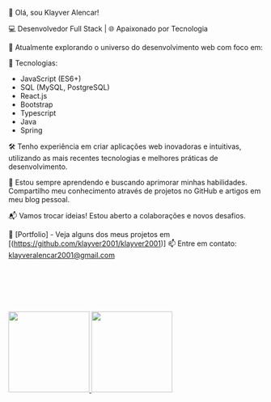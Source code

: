 👋 Olá, sou Klayver Alencar!

💻 Desenvolvedor Full Stack | 🌐 Apaixonado por Tecnologia

🚀 Atualmente explorando o universo do desenvolvimento web com foco em:

🔧 Tecnologias:
   - JavaScript (ES6+)
   - SQL (MySQL, PostgreSQL)
   - React.js
   - Bootstrap
   - Typescript
   - Java
   - Spring 

🛠️ Tenho experiência em criar aplicações web inovadoras e intuitivas, utilizando as mais recentes tecnologias e melhores práticas de desenvolvimento.

🌱 Estou sempre aprendendo e buscando aprimorar minhas habilidades. Compartilho meu conhecimento através de projetos no GitHub e artigos em meu blog pessoal.

📬 Vamos trocar ideias! Estou aberto a colaborações e novos desafios.

🔗 [Portfolio] - Veja alguns dos meus projetos em [(https://github.com/klayver2001/klayver2001)]
📫 Entre em contato: klayveralencar2001@gmail.com

&nbsp;
---
&nbsp;

<div>
<a href="https://github.com/seu-usuário-aqui">
<img loading="lazy" height="160em" src="https://github-readme-stats.vercel.app/api/top-langs/?username=klayver2001&layout=compact&langs_count=7&theme=dracula"/>
<img loading="lazy" height="160em" src="https://github-readme-stats.vercel.app/api?username=klayver2001&show_icons=true&theme=dracula&include_all_commits=true&count_private=true"/>
</div>
